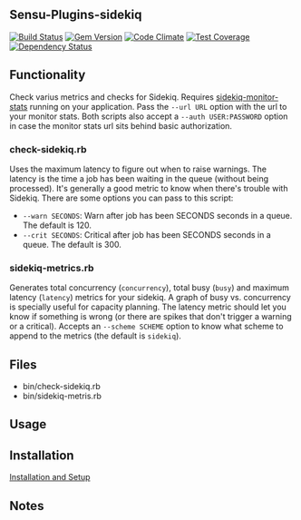 ## Sensu-Plugins-sidekiq

[![Build Status](https://travis-ci.org/sensu-plugins/sensu-plugins-sidekiq.svg?branch=master)](https://travis-ci.org/sensu-plugins/sensu-plugins-sidekiq)
[![Gem Version](https://badge.fury.io/rb/sensu-plugins-sidekiq.svg)](http://badge.fury.io/rb/sensu-plugins-sidekiq)
[![Code Climate](https://codeclimate.com/github/sensu-plugins/sensu-plugins-sidekiq/badges/gpa.svg)](https://codeclimate.com/github/sensu-plugins/sensu-plugins-sidekiq)
[![Test Coverage](https://codeclimate.com/github/sensu-plugins/sensu-plugins-sidekiq/badges/coverage.svg)](https://codeclimate.com/github/sensu-plugins/sensu-plugins-sidekiq)
[![Dependency Status](https://gemnasium.com/sensu-plugins/sensu-plugins-sidekiq.svg)](https://gemnasium.com/sensu-plugins/sensu-plugins-sidekiq)

## Functionality

Check varius metrics and checks for Sidekiq. Requires [sidekiq-monitor-stats](https://github.com/harvesthq/sidekiq-monitor-stats)
running on your application. Pass the `--url URL` option with the url to your monitor stats. Both scripts also accept a
`--auth USER:PASSWORD` option in case the monitor stats url sits behind basic authorization.

### check-sidekiq.rb

Uses the maximum latency to figure out when to raise warnings. The latency is the time a job has been waiting in the queue (without
being processed). It's generally a good metric to know when there's trouble with Sidekiq. There are some options you can pass to this
script:

* `--warn SECONDS`: Warn after job has been SECONDS seconds in a queue. The default is 120.
* `--crit SECONDS`: Critical after job has been SECONDS seconds in a queue. The default is 300.

### sidekiq-metrics.rb

Generates total concurrency (`concurrency`), total busy (`busy`) and maximum latency (`latency`) metrics for your sidekiq. A graph of
busy vs. concurrency is specially useful for capacity planning. The latency metric should let you know if something is wrong (or there
are spikes that don't trigger a warning or a critical). Accepts an `--scheme SCHEME` option to know what scheme to append to the
metrics (the default is `sidekiq`).

## Files
 * bin/check-sidekiq.rb
 * bin/sidekiq-metris.rb

## Usage

## Installation

[Installation and Setup](https://github.com/sensu-plugins/documentation/blob/master/user_docs/installation_instructions.md)

## Notes
